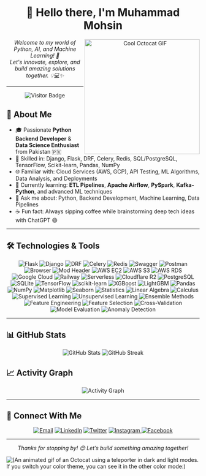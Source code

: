 <!--
README.md for Muhammad Mohsin (Volcann)
Enhanced with cool visuals: GIF, badges, visitor counter, GitHub stats, streaks, activity graph
-->

<h1 align="center">👋 Hello there, I'm <b>Muhammad Mohsin</b></h1>

<p align="center">
  <img align="right" width="300px" src="https://octodex.github.com/images/daftpunktocat-guy.gif" alt="Cool Octocat GIF"/>
  <i>Welcome to my world of Python, AI, and Machine Learning! 🚀</i>
  <br>
  <i>Let's innovate, explore, and build amazing solutions together. 💡💻✨</i>
</p>

---

<p align="center">
  <img src="https://api.visitorbadge.io/api/visitors?path=https://github.com/Volcann&label=VISITORS&labelColor=%23000&countColor=%230A0209" alt="Visitor Badge"/>
</p>

## 🔹 About Me

- 🎓 Passionate **Python Backend Developer** & **Data Science Enthusiast** from Pakistan 🇵🇰  
- 🚀 Skilled in: Django, Flask, DRF, Celery, Redis, SQL/PostgreSQL, TensorFlow, Scikit-learn, Pandas, NumPy  
- 🌐 Familiar with: Cloud Services (AWS, GCP), API Testing, ML Algorithms, Data Analysis, and Deployments  
- 🌱 Currently learning: **ETL Pipelines**, **Apache Airflow**, **PySpark**, **Kafka-Python**, and advanced ML techniques  
- 💬 Ask me about: Python, Backend Development, Machine Learning, Data Pipelines  
- ☕️ Fun fact: Always sipping coffee while brainstorming deep tech ideas with ChatGPT 😄  

---

## 🛠️ Technologies & Tools

<p align="center">
  <img src="https://img.shields.io/badge/Flask-000000?style=for-the-badge&logo=flask&logoColor=white" alt="Flask" />
  <img src="https://img.shields.io/badge/Django-092E20?style=for-the-badge&logo=django&logoColor=green" alt="Django" />
  <img src="https://img.shields.io/badge/Django%20REST%20Framework-092E20?style=for-the-badge&logo=django&logoColor=green" alt="DRF" />
  <img src="https://img.shields.io/badge/Celery-3800B0?style=for-the-badge&logo=celery&logoColor=white" alt="Celery" />
  <img src="https://img.shields.io/badge/Redis-DC382D?style=for-the-badge&logo=redis&logoColor=white" alt="Redis" />
  <img src="https://img.shields.io/badge/Swagger-85EA2D?style=for-the-badge&logo=swagger&logoColor=white" alt="Swagger" />
  <img src="https://img.shields.io/badge/Postman-FF6C37?style=for-the-badge&logo=postman&logoColor=white" alt="Postman" />
  <img src="https://img.shields.io/badge/Browser-333333?style=for-the-badge&logo=google-chrome&logoColor=white" alt="Browser" />
  <img src="https://img.shields.io/badge/ModHeader-000000?style=for-the-badge&logo=modheader&logoColor=white" alt="Mod Header" />
  <img src="https://img.shields.io/badge/AWS%20EC2-FF9900?style=for-the-badge&logo=amazon-aws&logoColor=white" alt="AWS EC2" />
  <img src="https://img.shields.io/badge/AWS%20S3-569A31?style=for-the-badge&logo=amazon-aws&logoColor=white" alt="AWS S3" />
  <img src="https://img.shields.io/badge/AWS%20RDS-527FFF?style=for-the-badge&logo=amazon-aws&logoColor=white" alt="AWS RDS" />
  <img src="https://img.shields.io/badge/Google%20Cloud-4285F4?style=for-the-badge&logo=google-cloud&logoColor=white" alt="Google Cloud" />
  <img src="https://img.shields.io/badge/Railway-000000?style=for-the-badge&logo=railway&logoColor=white" alt="Railway" />
  <img src="https://img.shields.io/badge/Serverless-000000?style=for-the-badge&logo=serverless&logoColor=white" alt="Serverless" />
  <img src="https://img.shields.io/badge/Cloudflare%20R2-F38020?style=for-the-badge&logo=cloudflare&logoColor=white" alt="Cloudflare R2" />
  <img src="https://img.shields.io/badge/PostgreSQL-316192?style=for-the-badge&logo=postgresql&logoColor=white" alt="PostgreSQL" />
  <img src="https://img.shields.io/badge/SQLite-07405E?style=for-the-badge&logo=sqlite&logoColor=white" alt="SQLite" />
  <img src="https://img.shields.io/badge/TensorFlow-FF6F00?style=for-the-badge&logo=tensorflow&logoColor=white" alt="TensorFlow" />
  <img src="https://img.shields.io/badge/scikit-learn-F7931E?style=for-the-badge&logo=scikit-learn&logoColor=white" alt="scikit-learn" />
  <img src="https://img.shields.io/badge/XGBoost-FF9900?style=for-the-badge&logo=xgboost&logoColor=white" alt="XGBoost" />
  <img src="https://img.shields.io/badge/LightGBM-00ADEF?style=for-the-badge&logo=lightgbm&logoColor=white" alt="LightGBM" />
  <img src="https://img.shields.io/badge/Pandas-150458?style=for-the-badge&logo=pandas&logoColor=white" alt="Pandas" />
  <img src="https://img.shields.io/badge/NumPy-013243?style=for-the-badge&logo=numpy&logoColor=white" alt="NumPy" />
  <img src="https://img.shields.io/badge/Matplotlib-11557C?style=for-the-badge&logo=matplotlib&logoColor=white" alt="Matplotlib" />
  <img src="https://img.shields.io/badge/Seaborn-252A3A?style=for-the-badge&logo=seaborn&logoColor=white" alt="Seaborn" />
  <img src="https://img.shields.io/badge/Statistics-000000?style=for-the-badge&logo=graph&logoColor=white" alt="Statistics" />
  <img src="https://img.shields.io/badge/Linear%20Algebra-000000?style=for-the-badge&logo=math&logoColor=white" alt="Linear Algebra" />
  <img src="https://img.shields.io/badge/Calculus-000000?style=for-the-badge&logo=math&logoColor=white" alt="Calculus" />
  <img src="https://img.shields.io/badge/Supervised%20Learning-000000?style=for-the-badge&logo=machine-learning&logoColor=white" alt="Supervised Learning" />
  <img src="https://img.shields.io/badge/Unsupervised%20Learning-000000?style=for-the-badge&logo=machine-learning&logoColor=white" alt="Unsupervised Learning" />
  <img src="https://img.shields.io/badge/Ensemble%20Methods-000000?style=for-the-badge&logo=machine-learning&logoColor=white" alt="Ensemble Methods" />
  <img src="https://img.shields.io/badge/Feature%20Engineering-000000?style=for-the-badge&logo=machine-learning&logoColor=white" alt="Feature Engineering" />
  <img src="https://img.shields.io/badge/Feature%20Selection-000000?style=for-the-badge&logo=machine-learning&logoColor=white" alt="Feature Selection" />
  <img src="https://img.shields.io/badge/Cross-Validation-000000?style=for-the-badge&logo=machine-learning&logoColor=white" alt="Cross-Validation" />
  <img src="https://img.shields.io/badge/Model%20Evaluation-000000?style=for-the-badge&logo=machine-learning&logoColor=white" alt="Model Evaluation" />
  <img src="https://img.shields.io/badge/Anomaly%20Detection-000000?style=for-the-badge&logo=machine-learning&logoColor=white" alt="Anomaly Detection" />
</p>

---

## 📊 GitHub Stats

<p align="center">
  <img src="https://github-readme-stats.vercel.app/api?username=Volcann&theme=github-dark&hide_border=true&show_icons=true" alt="GitHub Stats" />
  <img src="https://github-readme-streak-stats.herokuapp.com/?user=Volcann&theme=github-dark&hide_border=true" alt="GitHub Streak" />
</p>

## 📈 Activity Graph

<p align="center">
  <img src="https://github-readme-activity-graph.vercel.app/graph?username=Volcann&bg_color=0d1117&color=f0f0f0&line=38d252&point=ffffff&area=true&hide_border=true" alt="Activity Graph" />
</p>

---

## 🔗 Connect With Me

<p align="center">
  <a href="mailto:mohsinmuhammad823@gmail.com"><img src="https://img.shields.io/badge/Email-@mohsinmuhammad823-c14438?style=for-the-badge&logo=gmail&logoColor=white" alt="Email" /></a>
  <a href="https://www.linkedin.com/in/volcann/"><img src="https://img.shields.io/badge/LinkedIn-0A66C2?style=for-the-badge&logo=linkedin&logoColor=white" alt="LinkedIn" /></a>
  <a href="https://twitter.com/volcann_"><img src="https://img.shields.io/badge/Twitter-1DA1F2?style=for-the-badge&logo=twitter&logoColor=white" alt="Twitter" /></a>
  <a href="https://www.instagram.com/me_volcani/" target="_blank">
    <img src="https://img.shields.io/badge/Instagram-E4405F?style=for-the-badge&logo=instagram&logoColor=white" alt="Instagram" />
  </a>
  <a href="https://www.facebook.com/profile.php?id=100038076616979" target="_blank">
    <img src="https://img.shields.io/badge/Facebook-1877F2?style=for-the-badge&logo=facebook&logoColor=white" alt="Facebook" />
  </a>
</p>

---

<p align="center">
  <i>Thanks for stopping by! 😊 Let’s build something amazing together!</i>
</p>

<picture>
  <source media="(prefers-color-scheme: dark)" srcset="https://user-images.githubusercontent.com/19292210/199123129-b9c2437d-4e6d-4f1c-a7ea-d9a91babb41d.gif">
  <source media="(prefers-color-scheme: light)" srcset="https://user-images.githubusercontent.com/19292210/88347096-c067a980-ccfe-11ea-8a06-bdaf552fee06.gif">
  <img alt="[An animated gif of an Octocat using a teleporter in dark and light modes. If you switch your color theme, you can see it in the other color mode:)" src="https://user-images.githubusercontent.com/25423296/163456779-a8556205-d0a5-45e2-ac17-42d089e3c3f8.png](https://user-images.githubusercontent.com/19292210/88347096-c067a980-ccfe-11ea-8a06-bdaf552fee06.gif)">
</picture>
